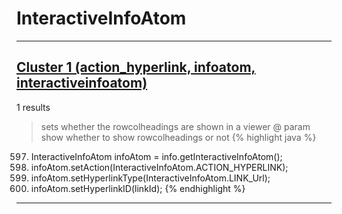# InteractiveInfoAtom

***

## [Cluster 1 (action_hyperlink, infoatom, interactiveinfoatom)](./1)
1 results
> sets whether the rowcolheadings are shown in a viewer @ param show whether to show rowcolheadings or not 
{% highlight java %}
597. InteractiveInfoAtom infoAtom = info.getInteractiveInfoAtom();
598. infoAtom.setAction(InteractiveInfoAtom.ACTION_HYPERLINK);
599. infoAtom.setHyperlinkType(InteractiveInfoAtom.LINK_Url);
600. infoAtom.setHyperlinkID(linkId);
{% endhighlight %}

***

